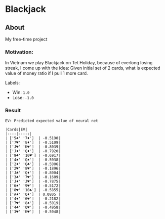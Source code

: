 # Blackjack

## About
My free-time project

### Motivation:
In Vietnam we play Blackjack on Tet Holiday, because of everlong losing streak, I come up with the idea: Given initial set of 2 cards, what is expected value of money ratio if I pull 1 more card. 

Labels: 
  * Win: `1.0`
  * Lose: `-1.0`

### Result

`EV: Predicted expected value of neural net`
```
|Cards|EV|
|----|----:|
| ['5♠' '7♦']  | -0.5190| 
| ['7♥' '8♦']  | -0.5109| 
| ['J♥' 'K♥']  | -0.8039| 
| ['J♦' 'Q♦']  | -0.7920| 
| ['9♣' '10♥'] | -0.6917| 
| ['4♠' 'Q♠']  | -0.5038| 
| ['2♦' 'Q♣']  | -0.5006| 
| ['2♥' '8♥']  | -0.1896| 
| ['J♣' 'Q♦']  | -0.8004| 
| ['3♣' '7♥']  | -0.1609| 
| ['J♦' 'J♥']  | -0.7875| 
| ['6♠' '9♥']  | -0.5172| 
| ['8♥' '10♣'] | -0.5855| 
| ['A♦' 'Q♦']  | 0.0805 | 
| ['4♦' '6♥']  | -0.2182| 
| ['7♥' '8♠']  | -0.5019| 
| ['4♣' 'Q♥']  | -0.4958| 
| ['3♥' 'K♥']  | -0.5048| 
```
